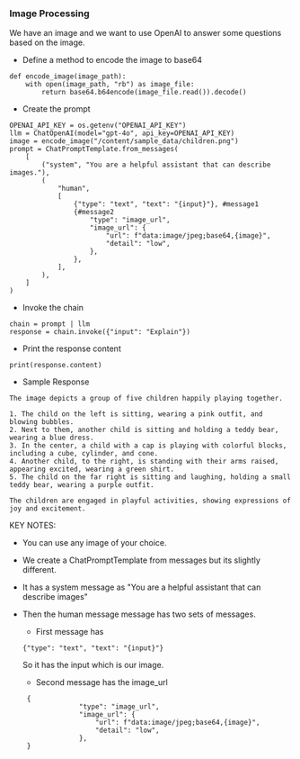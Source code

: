 ### Image Processing
We have an image and we want to use OpenAI to answer some questions based on the image.

- Define a method to encode the image to base64
```
def encode_image(image_path):
    with open(image_path, "rb") as image_file:
        return base64.b64encode(image_file.read()).decode()
```

- Create the prompt
```
OPENAI_API_KEY = os.getenv("OPENAI_API_KEY")
llm = ChatOpenAI(model="gpt-4o", api_key=OPENAI_API_KEY)
image = encode_image("/content/sample_data/children.png")
prompt = ChatPromptTemplate.from_messages(
    [
        ("system", "You are a helpful assistant that can describe images."),
        (
            "human",
            [
                {"type": "text", "text": "{input}"}, #message1
                {#message2
                    "type": "image_url",
                    "image_url": {
                        "url": f"data:image/jpeg;base64,{image}",
                        "detail": "low",
                    },
                },
            ],
        ),
    ]
)

```

- Invoke the chain
```
chain = prompt | llm
response = chain.invoke({"input": "Explain"})
```

- Print the response content
```
print(response.content)
```
- Sample Response
```
The image depicts a group of five children happily playing together. 

1. The child on the left is sitting, wearing a pink outfit, and blowing bubbles.
2. Next to them, another child is sitting and holding a teddy bear, wearing a blue dress.
3. In the center, a child with a cap is playing with colorful blocks, including a cube, cylinder, and cone.
4. Another child, to the right, is standing with their arms raised, appearing excited, wearing a green shirt.
5. The child on the far right is sitting and laughing, holding a small teddy bear, wearing a purple outfit.

The children are engaged in playful activities, showing expressions of joy and excitement.
```

KEY NOTES:
- You can use any image of your choice.

- We create a ChatPromptTemplate from messages but its slightly different.
- It has a system message as "You are a helpful assistant that can describe images"
- Then the human message message has two sets of messages.
  - First message has
  ```
  {"type": "text", "text": "{input}"}
  ```
  So it has the input which is our image.

  - Second message has the image_url
  ```
   {
                "type": "image_url",
                "image_url": {
                    "url": f"data:image/jpeg;base64,{image}",
                    "detail": "low",
                },
   }
  ```
  
